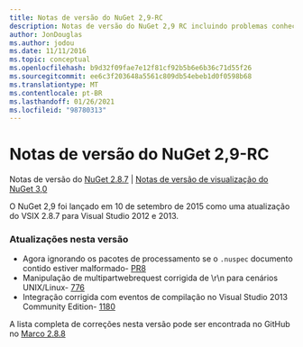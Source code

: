```yaml
---
title: Notas de versão do NuGet 2,9-RC
description: Notas de versão do NuGet 2,9 RC incluindo problemas conhecidos, correções de bugs, recursos adicionados e DCRs.
author: JonDouglas
ms.author: jodou
ms.date: 11/11/2016
ms.topic: conceptual
ms.openlocfilehash: b9d32f09fae7e12f81cf92b5b6e6b36c71d55f26
ms.sourcegitcommit: ee6c3f203648a5561c809db54ebeb1d0f0598b68
ms.translationtype: MT
ms.contentlocale: pt-BR
ms.lasthandoff: 01/26/2021
ms.locfileid: "98780313"
---
```

# <a name="nuget-29-rc-release-notes"></a>Notas de versão do NuGet 2,9-RC

Notas de versão do [NuGet 2.8.7](../release-notes/nuget-2.8.7.md)  |  [Notas de versão de visualização do NuGet 3,0](../release-notes/nuget-3.0-preview.md)

O NuGet 2,9 foi lançado em 10 de setembro de 2015 como uma atualização do VSIX 2.8.7 para Visual Studio 2012 e 2013.

### <a name="updates-in-this-release"></a>Atualizações nesta versão

* Agora ignorando os pacotes de processamento se o `.nuspec` documento contido estiver malformado- [PR8](https://github.com/NuGet/NuGet2/pull/8)
* Manipulação de multipartwebrequest corrigida de \r\n para cenários UNIX/Linux- [776](https://github.com/NuGet/Home/issues/776)
* Integração corrigida com eventos de compilação no Visual Studio 2013 Community Edition- [1180](https://github.com/NuGet/Home/issues/1180)


A lista completa de correções nesta versão pode ser encontrada no GitHub no [Marco 2.8.8](https://github.com/NuGet/Home/issues?q=milestone%3A2.8.8+is%3Aclosed)
